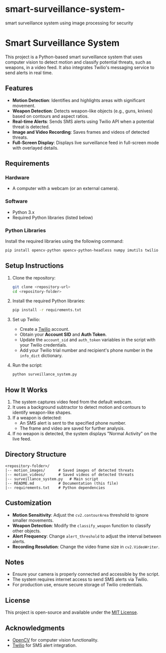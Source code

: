 # smart-surveillance-system-
smart surveillance system using image processing for security


# Smart Surveillance System

This project is a Python-based smart surveillance system that uses computer vision to detect motion and classify potential threats, such as weapons, in a video feed. It also integrates Twilio's messaging service to send alerts in real time.

## Features

- **Motion Detection**: Identifies and highlights areas with significant movement.
- **Weapon Detection**: Detects weapon-like objects (e.g., guns, knives) based on contours and aspect ratios.
- **Real-time Alerts**: Sends SMS alerts using Twilio API when a potential threat is detected.
- **Image and Video Recording**: Saves frames and videos of detected threats.
- **Full-Screen Display**: Displays live surveillance feed in full-screen mode with overlayed details.

## Requirements

### Hardware
- A computer with a webcam (or an external camera).

### Software
- Python 3.x
- Required Python libraries (listed below)

### Python Libraries
Install the required libraries using the following command:
```bash
pip install opencv-python opencv-python-headless numpy imutils twilio
```

## Setup Instructions

1. Clone the repository:
   ```bash
   git clone <repository-url>
   cd <repository-folder>
   ```

2. Install the required Python libraries:
   ```bash
   pip install -r requirements.txt
   ```

3. Set up Twilio:
   - Create a [Twilio](https://www.twilio.com/) account.
   - Obtain your **Account SID** and **Auth Token**.
   - Update the `account_sid` and `auth_token` variables in the script with your Twilio credentials.
   - Add your Twilio trial number and recipient's phone number in the `info_dict` dictionary.

4. Run the script:
   ```bash
   python surveillance_system.py
   ```

## How It Works

1. The system captures video feed from the default webcam.
2. It uses a background subtractor to detect motion and contours to identify weapon-like shapes.
3. If a weapon is detected:
   - An SMS alert is sent to the specified phone number.
   - The frame and video are saved for further analysis.
4. If no weapon is detected, the system displays "Normal Activity" on the live feed.

## Directory Structure

```
<repository-folder>/
|-- motion_images/      # Saved images of detected threats
|-- motion_videos/      # Saved videos of detected threats
|-- surveillance_system.py   # Main script
|-- README.md           # Documentation (this file)
|-- requirements.txt    # Python dependencies
```

## Customization

- **Motion Sensitivity**: Adjust the `cv2.contourArea` threshold to ignore smaller movements.
- **Weapon Detection**: Modify the `classify_weapon` function to classify other objects.
- **Alert Frequency**: Change `alert_threshold` to adjust the interval between alerts.
- **Recording Resolution**: Change the video frame size in `cv2.VideoWriter`.

## Notes

- Ensure your camera is properly connected and accessible by the script.
- The system requires internet access to send SMS alerts via Twilio.
- For production use, ensure secure storage of Twilio credentials.

## License

This project is open-source and available under the [MIT License](LICENSE).

## Acknowledgments

- [OpenCV](https://opencv.org/) for computer vision functionality.
- [Twilio](https://www.twilio.com/) for SMS alert integration.
